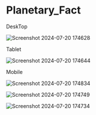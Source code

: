 ﻿# Planetary_Fact


DeskTop

![Screenshot 2024-07-20 174628](https://github.com/user-attachments/assets/dd6f85dc-3109-4567-a005-9b7d6039690d)

Tablet

![Screenshot 2024-07-20 174644](https://github.com/user-attachments/assets/a5d556c2-484e-4c27-acb1-a4654da0770b)


Mobile

![Screenshot 2024-07-20 174834](https://github.com/user-attachments/assets/15e73dd8-e55f-4213-94b8-5659575172dc)


![Screenshot 2024-07-20 174749](https://github.com/user-attachments/assets/1a58ea1b-8468-4c73-84c4-53bd36d8a54f)


![Screenshot 2024-07-20 174734](https://github.com/user-attachments/assets/9f34259e-c907-426d-9b35-76d9c4e42b7e)
